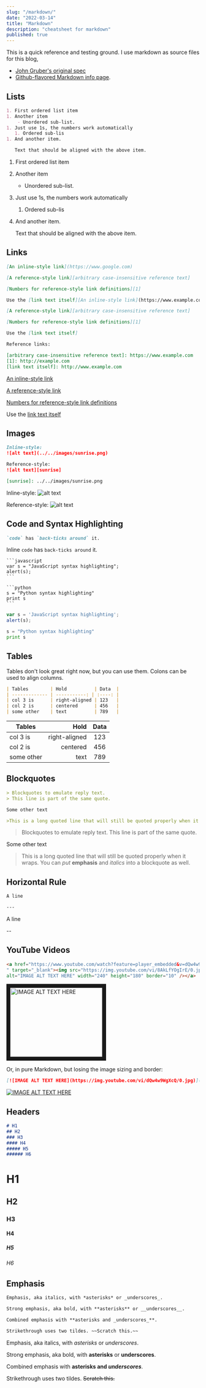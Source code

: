 ```yaml
---
slug: "/markdown/"
date: "2022-03-14"
title: "Markdown"
description: "cheatsheet for markdown"
published: true
---
```


This is a quick reference and testing ground. I use markdown as source files for this blog,

- [John Gruber's original spec](http://daringfireball.net/projects/markdown/) 
- [Github-flavored Markdown info page](http://github.github.com/github-flavored-markdown/).

## Lists

```markdown
1. First ordered list item
1. Another item
    - Unordered sub-list.
1. Just use 1s, the numbers work automatically
   1. Ordered sub-lis
1. And another item.

   Text that should be aligned with the above item.
```

1. First ordered list item
1. Another item
    - Unordered sub-list.
1. Just use 1s, the numbers work automatically
   1. Ordered sub-lis
1. And another item.

   Text that should be aligned with the above item.

## Links

```markdown
[An inline-style link](https://www.google.com)

[A reference-style link][arbitrary case-insensitive reference text]

[Numbers for reference-style link definitions][1]

Use the [link text itself][An inline-style link](https://www.example.com)

[A reference-style link][arbitrary case-insensitive reference text]

[Numbers for reference-style link definitions][1]

Use the [link text itself]

Reference links:

[arbitrary case-insensitive reference text]: https://www.example.com
[1]: http://example.com
[link text itself]: http://www.example.com
```

[An inline-style link](https://www.example.com)

[A reference-style link][arbitrary case-insensitive reference text]

[Numbers for reference-style link definitions][1]

Use the [link text itself]

[arbitrary case-insensitive reference text]: https://www.example.com
[1]: http://example.com
[link text itself]: http://www.example.com

## Images

```markdown
Inline-style:
![alt text](../../images/sunrise.png)

Reference-style:
![alt text][sunrise]

[sunrise]: ../../images/sunrise.png
```

Inline-style:
![alt text](../../images/sunrise.png)

Reference-style:
![alt text][sunrise]

[sunrise]: ../../images/sunrise.png

## Code and Syntax Highlighting

```markdown
`code` has `back-ticks around` it.
```

Inline `code` has `back-ticks around` it.

<pre lang="markdown"><code>```javascript
var s = "JavaScript syntax highlighting";
alert(s);
```

```python
s = "Python syntax highlighting"
print s
```
</code></pre>

```javascript
var s = 'JavaScript syntax highlighting';
alert(s);
```

```python
s = "Python syntax highlighting"
print s
```

## Tables

Tables don't look great right now, but you can use them.
Colons can be used to align columns.

```markdown
| Tables        | Hold          | Data  |
| ------------- | -----------: | :----: |
| col 3 is      | right-aligned | 123   |
| col 2 is      | centered      | 456   |
| some other    | text          | 789   |

```

| Tables        | Hold          | Data  |
| ------------- | -----------:  | :----:|
| col 3 is      | right-aligned | 123   |
| col 2 is      | centered      | 456   |
| some other    | text          | 789   |


## Blockquotes

```markdown
> Blockquotes to emulate reply text.
> This line is part of the same quote.

Some other text 

>This is a long quoted line that will still be quoted properly when it wraps. You can *put* **emphasis** and *italics* into a blockquote as well.
```

> Blockquotes to emulate reply text.
> This line is part of the same quote.

Some other text 

>This is a long quoted line that will still be quoted properly when it wraps. You can *put* **emphasis** and *italics* into a blockquote as well.

## Horizontal Rule

```markdown
A line

---
```

A line

--

## YouTube Videos

```markdown
<a href="https://www.youtube.com/watch?feature=player_embedded&v=dQw4w9WgXcQ
" target="_blank"><img src="https://img.youtube.com/vi/8AkLfYOgIrE/0.jpg"
alt="IMAGE ALT TEXT HERE" width="240" height="180" border="10" /></a>
```

<a href="https://www.youtube.com/watch?feature=player_embedded&v=dQw4w9WgXcQ
" target="_blank"><img src="https://img.youtube.com/vi/dQw4w9WgXcQ/0.jpg"
alt="IMAGE ALT TEXT HERE" width="240" height="180" border="10" /></a>

Or, in pure Markdown, but losing the image sizing and border:

```markdown
[![IMAGE ALT TEXT HERE](https://img.youtube.com/vi/dQw4w9WgXcQ/0.jpg)](http://www.youtube.com/watch?v=dQw4w9WgXcQ)
```

[![IMAGE ALT TEXT HERE](https://img.youtube.com/vi/dQw4w9WgXcQ/0.jpg)](http://www.youtube.com/watch?v=dQw4w9WgXcQ)

## Headers

```markdown
# H1
## H2
### H3
#### H4
##### H5
###### H6
```

# H1
## H2
### H3
#### H4
##### H5
###### H6

## Emphasis

```markdown
Emphasis, aka italics, with *asterisks* or _underscores_.

Strong emphasis, aka bold, with **asterisks** or __underscores__.

Combined emphasis with **asterisks and _underscores_**.

Strikethrough uses two tildes. ~~Scratch this.~~
```

Emphasis, aka italics, with _asterisks_ or _underscores_.

Strong emphasis, aka bold, with **asterisks** or **underscores**.

Combined emphasis with **asterisks and _underscores_**.

Strikethrough uses two tildes. ~~Scratch this.~~
